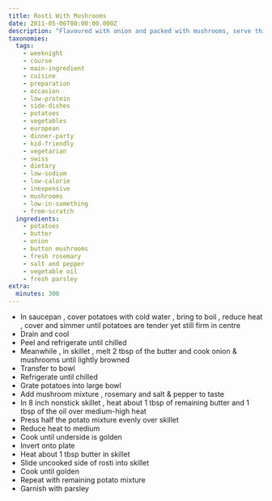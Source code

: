 ```yaml
---
title: Rosti With Mushrooms
date: 2011-05-06T00:00:00.000Z
description: "Flavoured with onion and packed with mushrooms, serve this crispy potato dish with grilled chops or steaks.\r\npreparation time includes 4 hour chilling time.\r\nrecipe from foodland ontario good things grow in ontario"
taxonomies:
  tags:
    - weeknight
    - course
    - main-ingredient
    - cuisine
    - preparation
    - occasion
    - low-protein
    - side-dishes
    - potatoes
    - vegetables
    - european
    - dinner-party
    - kid-friendly
    - vegetarian
    - swiss
    - dietary
    - low-sodium
    - low-calorie
    - inexpensive
    - mushrooms
    - low-in-something
    - from-scratch
  ingredients:
    - potatoes
    - butter
    - onion
    - button mushrooms
    - fresh rosemary
    - salt and pepper
    - vegetable oil
    - fresh parsley
extra:
  minutes: 300
---
```

 - In saucepan , cover potatoes with cold water , bring to boil , reduce heat , cover and simmer until potatoes are tender yet still firm in centre
 - Drain and cool
 - Peel and refrigerate until chilled
 - Meanwhile , in skillet , melt 2 tbsp of the butter and cook onion & mushrooms until lightly browned
 - Transfer to bowl
 - Refrigerate until chilled
 - Grate potatoes into large bowl
 - Add mushroom mixture , rosemary and salt & pepper to taste
 - In 8 inch nonstick skillet , heat about 1 tbsp of remaining butter and 1 tbsp of the oil over medium-high heat
 - Press half the potato mixture evenly over skillet
 - Reduce heat to medium
 - Cook until underside is golden
 - Invert onto plate
 - Heat about 1 tbsp butter in skillet
 - Slide uncooked side of rosti into skillet
 - Cook until golden
 - Repeat with remaining potato mixture
 - Garnish with parsley
